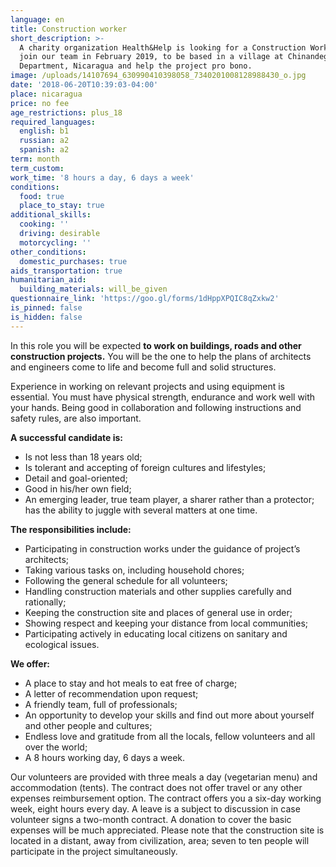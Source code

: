 ```yaml
---
language: en
title: Construction worker
short_description: >-
  A charity organization Health&Help is looking for a Construction Worker to
  join our team in February 2019, to be based in a village at Chinandego
  Department, Nicaragua and help the project pro bono.
image: /uploads/14107694_630990410398058_7340201008128988430_o.jpg
date: '2018-06-20T10:39:03-04:00'
place: nicaragua
price: no fee
age_restrictions: plus_18
required_languages:
  english: b1
  russian: a2
  spanish: a2
term: month
term_custom:
work_time: '8 hours a day, 6 days a week'
conditions:
  food: true
  place_to_stay: true
additional_skills:
  cooking: ''
  driving: desirable
  motorcycling: ''
other_conditions:
  domestic_purchases: true
aids_transportation: true
humanitarian_aid:
  building_materials: will_be_given
questionnaire_link: 'https://goo.gl/forms/1dHppXPQIC8qZxkw2'
is_pinned: false
is_hidden: false
---
```

In this role you will be expected **to work on buildings, roads and other construction projects.** You will be the one to help the plans of architects and engineers come to life and become full and solid structures.

Experience in working on relevant projects and using equipment is essential. You must have physical strength, endurance and work well with your hands. Being good in collaboration and following instructions and safety rules, are also important.

**A successful candidate is:**

* Is not less than 18 years old;
* Is tolerant and accepting of foreign cultures and lifestyles;
* Detail and goal-oriented;
* Good in his/her own field;
* An emerging leader, true team player, a sharer rather than a protector; has the ability to juggle with several matters at one time.

**The responsibilities include:**

* Participating in construction works under the guidance of project’s architects;
* Taking various tasks on, including household chores;
* Following the general schedule for all volunteers;
* Handling construction materials and other supplies carefully and rationally;
* Keeping the construction site and places of general use in order;
* Showing respect and keeping your distance from local communities;
* Participating actively in educating local citizens on sanitary and ecological issues.

**We offer:**

* A place to stay and hot meals to eat free of charge;
* A letter of recommendation upon request;
* A friendly team, full of professionals;
* An opportunity to develop your skills and find out more about yourself and other people and cultures;
* Endless love and gratitude from all the locals, fellow volunteers and all over the world;
* A 8 hours working day, 6 days a week.

Our volunteers are provided with three meals a day (vegetarian menu) and accommodation (tents). The contract does not offer travel or any other expenses reimbursement option. The contract offers you a six-day working week, eight hours every day. A leave is a subject to discussion in case volunteer signs a two-month contract. A donation to cover the basic expenses will be much appreciated. Please note that the construction site is located in a distant, away from civilization, area; seven to ten people will participate in the project simultaneously.
